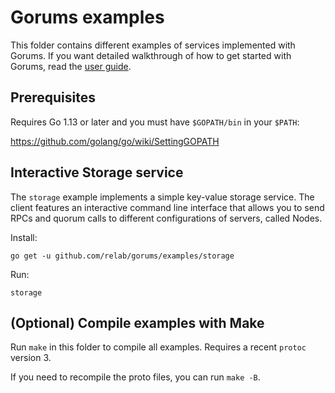 # Gorums examples

This folder contains different examples of services implemented with Gorums.
If you want detailed walkthrough of how to get started with Gorums, read the [user guide](../doc/userguide.md).

## Prerequisites

Requires Go 1.13 or later and you must have `$GOPATH/bin` in your `$PATH`:

<https://github.com/golang/go/wiki/SettingGOPATH>

## Interactive Storage service

The `storage` example implements a simple key-value storage service.
The client features an interactive command line interface that allows you to send RPCs and quorum calls to different configurations of servers, called Nodes.

Install:

`go get -u github.com/relab/gorums/examples/storage`

Run:

`storage`

## (Optional) Compile examples with Make

Run `make` in this folder to compile all examples.
Requires a recent `protoc` version 3.

If you need to recompile the proto files, you can run `make -B`.
